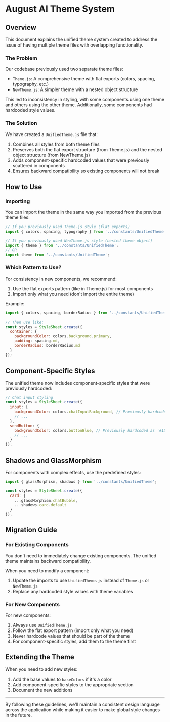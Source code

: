 # August AI Theme System

## Overview

This document explains the unified theme system created to address the issue of having multiple theme files with overlapping functionality.

### The Problem

Our codebase previously used two separate theme files:
- `Theme.js`: A comprehensive theme with flat exports (colors, spacing, typography, etc.)
- `NewTheme.js`: A simpler theme with a nested object structure

This led to inconsistency in styling, with some components using one theme and others using the other theme. Additionally, some components had hardcoded style values.

### The Solution

We have created a `UnifiedTheme.js` file that:

1. Combines all styles from both theme files
2. Preserves both the flat export structure (from Theme.js) and the nested object structure (from NewTheme.js)
3. Adds component-specific hardcoded values that were previously scattered in components
4. Ensures backward compatibility so existing components will not break

## How to Use

### Importing

You can import the theme in the same way you imported from the previous theme files:

```javascript
// If you previously used Theme.js style (flat exports)
import { colors, spacing, typography } from '../constants/UnifiedTheme';

// If you previously used NewTheme.js style (nested theme object)
import { theme } from '../constants/UnifiedTheme';
// OR
import theme from '../constants/UnifiedTheme';
```

### Which Pattern to Use?

For consistency in new components, we recommend:

1. Use the flat exports pattern (like in Theme.js) for most components
2. Import only what you need (don't import the entire theme)

Example:
```javascript
import { colors, spacing, borderRadius } from '../constants/UnifiedTheme';

// Then use like:
const styles = StyleSheet.create({
  container: {
    backgroundColor: colors.background.primary,
    padding: spacing.md,
    borderRadius: borderRadius.md
  }
});
```

## Component-Specific Styles

The unified theme now includes component-specific styles that were previously hardcoded:

```javascript
// Chat input styling
const styles = StyleSheet.create({
  input: {
    backgroundColor: colors.chatInputBackground, // Previously hardcoded as '#0C1B3B'
    // ...
  },
  sendButton: {
    backgroundColor: colors.buttonBlue, // Previously hardcoded as '#1D4ED8'
    // ...
  }
});
```

## Shadows and GlassMorphism

For components with complex effects, use the predefined styles:

```javascript
import { glassMorphism, shadows } from '../constants/UnifiedTheme';

const styles = StyleSheet.create({
  card: {
    ...glassMorphism.chatBubble,
    ...shadows.card.default
  }
});
```

## Migration Guide

### For Existing Components

You don't need to immediately change existing components. The unified theme maintains backward compatibility.

When you need to modify a component:
1. Update the imports to use `UnifiedTheme.js` instead of `Theme.js` or `NewTheme.js`
2. Replace any hardcoded style values with theme variables

### For New Components

For new components:
1. Always use `UnifiedTheme.js`
2. Follow the flat export pattern (import only what you need)
3. Never hardcode values that should be part of the theme
4. For component-specific styles, add them to the theme first

## Extending the Theme

When you need to add new styles:

1. Add the base values to `baseColors` if it's a color
2. Add component-specific styles to the appropriate section
3. Document the new additions

---

By following these guidelines, we'll maintain a consistent design language across the application while making it easier to make global style changes in the future. 